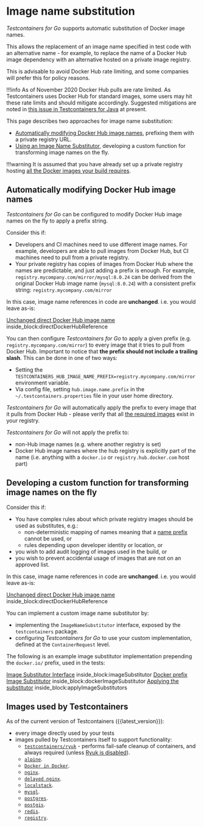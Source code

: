 # Image name substitution

_Testcontainers for Go_ supports automatic substitution of Docker image names.

This allows the replacement of an image name specified in test code with an alternative name - for example, to replace the 
name of a Docker Hub image dependency with an alternative hosted on a private image registry.

This is advisable to avoid Docker Hub rate limiting, and some companies will prefer this for policy reasons.

!!!info
    As of November 2020 Docker Hub pulls are rate limited. As Testcontainers uses Docker Hub for standard images, some users may hit these rate limits and should mitigate accordingly. Suggested mitigations are noted in [this issue in Testcontainers for Java](https://github.com/testcontainers/testcontainers-java/issues/3099) at present.

This page describes two approaches for image name substitution:

* [Automatically modifying Docker Hub image names](#automatically-modifying-docker-hub-image-names), prefixing them with a private registry URL.
* [Using an Image Name Substitutor](#developing-a-custom-function-for-transforming-image-names-on-the-fly), developing a custom function for transforming image names on the fly.

!!!warning
    It is assumed that you have already set up a private registry hosting [all the Docker images your build requires](../supported_docker_environment/image_registry_rate_limiting.md#which-images-are-used-by-testcontainers).

## Automatically modifying Docker Hub image names

_Testcontainers for Go_ can be configured to modify Docker Hub image names on the fly to apply a prefix string.

Consider this if:

* Developers and CI machines need to use different image names. For example, developers are able to pull images from Docker Hub, but CI machines need to pull from a private registry.
* Your private registry has copies of images from Docker Hub where the names are predictable, and just adding a prefix is enough. 
  For example, `registry.mycompany.com/mirror/mysql:8.0.24` can be derived from the original Docker Hub image name (`mysql:8.0.24`) with a consistent prefix string: `registry.mycompany.com/mirror`

In this case, image name references in code are **unchanged**.
i.e. you would leave as-is:

<!--codeinclude-->
[Unchanged direct Docker Hub image name](../../container_test.go) inside_block:directDockerHubReference
<!--/codeinclude-->

You can then configure _Testcontainers for Go_ to apply a given prefix (e.g. `registry.mycompany.com/mirror`) to every image that it tries to pull from Docker Hub. Important to notice that **the prefix should not include a trailing slash**. This can be done in one of two ways:

* Setting the `TESTCONTAINERS_HUB_IMAGE_NAME_PREFIX=registry.mycompany.com/mirror` environment variable.
* Via config file, setting `hub.image.name.prefix` in the `~/.testcontainers.properties` file in your user home directory.

_Testcontainers for Go_ will automatically apply the prefix to every image that it pulls from Docker Hub - please verify that all [the required images](#images-used-by-testcontainers) exist in your registry.

_Testcontainers for Go_ will not apply the prefix to:

* non-Hub image names (e.g. where another registry is set)
* Docker Hub image names where the hub registry is explicitly part of the name (i.e. anything with a `docker.io` or `registry.hub.docker.com` host part)

## Developing a custom function for transforming image names on the fly

Consider this if:

* You have complex rules about which private registry images should be used as substitutes, e.g.:
    * non-deterministic mapping of names meaning that a [name prefix](#automatically-modifying-docker-hub-image-names) cannot be used, or
    * rules depending upon developer identity or location, or
* you wish to add audit logging of images used in the build, or
* you wish to prevent accidental usage of images that are not on an approved list.

In this case, image name references in code are **unchanged**. i.e. you would leave as-is:

<!--codeinclude-->
[Unchanged direct Docker Hub image name](../../container_test.go) inside_block:directDockerHubReference
<!--/codeinclude-->

You can implement a custom image name substitutor by:

* implementing the `ImageNameSubstitutor` interface, exposed by the `testcontainers` package.
* configuring _Testcontainers for Go_ to use your custom implementation, defined at the `ContainerRequest` level.

The following is an example image substitutor implementation prepending the `docker.io/` prefix, used in the tests:

<!--codeinclude-->
[Image Substitutor Interface](../../options.go) inside_block:imageSubstitutor
[Docker prefix Image Substitutor](../../container_test.go) inside_block:dockerImageSubstitutor
[Applying the substitutor](../../container_test.go) inside_block:applyImageSubstitutors
<!--/codeinclude-->

## Images used by Testcontainers

As of the current version of Testcontainers ({{latest_version}}):

* every image directly used by your tests
* images pulled by Testcontainers itself to support functionality:
    * [`testcontainers/ryuk`](https://hub.docker.com/r/testcontainers/ryuk) - performs fail-safe cleanup of containers, and always required (unless [Ryuk is disabled](./configuration.md#customizing-ryuk-the-resource-reaper)).
    * [`alpine`](https://hub.docker.com/r/_/alpine).
    * [`Docker in Docker`](https://hub.docker.com/_/docker).
    * [`nginx`](https://hub.docker.com/r/_/nginx).
    * [`delayed nginx`](https://hub.docker.com/r/menedev/delayed-nginx).
    * [`localstack`](https://hub.docker.com/r/localstack/localstack).
    * [`mysql`](https://hub.docker.com/r/_/mysql).
    * [`postgres`](https://hub.docker.com/r/_/postgres).
    * [`postgis`](https://hub.docker.com/r/postgis/postgis).
    * [`redis`](https://hub.docker.com/r/_/redis).
    * [`registry`](https://hub.docker.com/r/_/registry).
